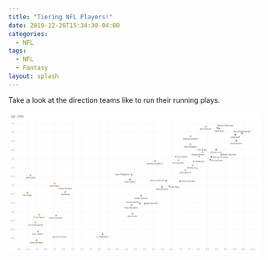 ```yaml
---
title: "Tiering NFL Players!"
date: 2019-12-26T15:34:30-04:00
categories:
  - NFL
tags:
  - NFL
  - Fantasy
layout: splash
---
```


Take a look at the direction teams like to run their running plays.

![QB-PPR](/assets/images/QB-PPR.png)

[My twitter]: https://twitter.com/ViralVis
